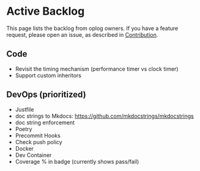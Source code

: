 # Active Backlog

This page lists the backlog from oplog owners.
If you have a feature request, please open an issue, as described in [Contribution](contribution.md).

## Code
- Revisit the timing mechanism (performance timer vs clock timer)
- Support custom inheritors

## DevOps (prioritized)

- Justfile
- doc strings to Mkdocs: https://github.com/mkdocstrings/mkdocstrings
- doc string enforcement
- Poetry
- Precommit Hooks
- Check push policy
- Docker
- Dev Container
- Coverage % in badge (currently shows pass/fail)

